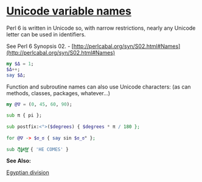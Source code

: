 [1]: https://rosettacode.org/wiki/Unicode_variable_names

# [Unicode variable names][1]

Perl 6 is written in Unicode so, with narrow restrictions, nearly any Unicode letter can be used in identifiers.



See Perl 6 Synopsis 02. - [http://perlcabal.org/syn/S02.html#Names](http://perlcabal.org/syn/S02.html#Names)

```raku
my $Δ = 1;
$Δ++;
say $Δ;
```


Function and subroutine names can also use Unicode characters: (as can methods, classes, packages, whatever...)

```raku
my @ᐁ = (0, 45, 60, 90);
 
sub π { pi };
 
sub postfix:<°>($degrees) { $degrees * π / 180 };
 
for @ᐁ -> $ಠ_ಠ { say sin $ಠ_ಠ° };
 
sub c͓͈̃͂̋̈̆̽h̥̪͕ͣ͛̊aͨͣ̍͞ơ̱͔̖͖̑̽ș̻̥ͬ̃̈ͩ { 'HE COMES' }
```







**See Also:**

[Egyptian division](https://rosettacode.org/wiki/Egyptian_division#More_.22Egyptian.22_version)